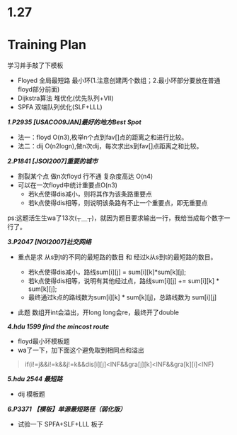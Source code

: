 # 1.27
# Training Plan
学习并手敲了下模板
* Floyed 全局最短路 最小环(1.注意创建两个数组；2.最小环部分要放在普通floyd部分前面)
* Dijkstra算法 堆优化(优先队列+VII)
* SPFA  双端队列优化(SLF+LLL)

***1.P2935 [USACO09JAN]最好的地方Best Spot***
* 法一：floyd O(n3),枚举n个点到fav[]点的距离之和进行比较。
* 法二：dij O(n2logn),做n次dij，每次求出s到fav[]点距离之和比较。

***2.P1841 [JSOI2007]重要的城市***
* 割裂某个点 做n次floyd 行不通 复杂度高达 O(n4)
* 可以在一次floyd中统计重要点O(n3)
    * 若k点使得dis减小，则将其作为该条路重要点
    * 若k点使得dis相等，则说明该条路有不止一个重要点，即无重要点

ps:这题活生生wa了13次(┬＿┬)，就因为题目要求输出一行，我给当成每个数字一行了。

***3.P2047 [NOI2007]社交网络***
* 重点是求 从s到t的不同的最短路的数目 和 经过k从s到t的最短路的数目。
  
  * 若k点使得dis减小，路线sum[i][j] = sum[i][k]*sum[k][j];
  * 若k点使得dis相等，说明有其他经过点，路线sum[i][j] += sum[i][k] * sum[k][j];
  * 最终通过k点的路线数为sum[i][k] * sum[k][j]，总路线数为 sum[i][j]
* 此题 数组开int会溢出，开long long会re，最终开了double

***4.hdu 1599 find the mincost route***
* floyd最小环模板题
* wa了一下，加下面这个避免取到相同点和溢出
>if(i!=j&&i!=k&&j!=k&&dis[i][j]<INF&&gra[j][k]<INF&&gra[k][i]<INF)

***5.hdu 2544 最短路***
* dij 模板题

***6.P3371 【模板】单源最短路径（弱化版）***
* 试验一下 SPFA+SLF+LLL 板子
